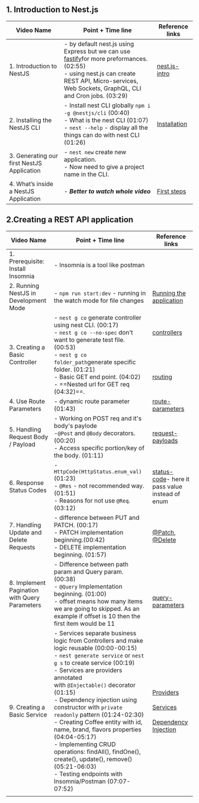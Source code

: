 ## 1. Introduction to Nest.js
| Video Name                                 | Point + Time line                                                                                                                                                                                                                      | Reference links                                          |
| ------------------------------------------ | -------------------------------------------------------------------------------------------------------------------------------------------------------------------------------------------------------------------------------------- | -------------------------------------------------------- |
| 1. Introduction to NestJS                  | - by default nest.js using Express but we can use [fastify](https://github.com/fastify/fastify)for more preformances. (02:55)<br>- using nest.js can create REST API, Micro-services, Web Sockets, GraphQL, CLI and Cron jobs. (03:29) | [nest.js-intro](https://docs.nestjs.com/#Introduction)   |
| 2. Installing the NestJS CLI               | - Install nest CLI globally `npm i -g @nestjs/cli` (00:40)<br>- What is the nest CLI (01:07)<br>- `nest --help` - display all the things can do with nest CLI (01:26)                                                                  | [Installation](https://docs.nestjs.com/#installation)    |
| 3. Generating our first NestJS Application | - `nest new` create new application.<br>- Now need to give a project name in the CLI.                                                                                                                                                  |                                                          |
| 4. What’s inside a NestJS Application      | - ***Better to watch whole video***                                                                                                                                                                                                    | [First steps](https://docs.nestjs.com/first-steps#setup) |

## 2.Creating a REST API application
| Video Name                                    | Point + Time line                                                                                                                                                                                                                                                                                                                                                                                                                                                                                                                                                                                   | Reference links                                                                                                                                                                                        |
| --------------------------------------------- | --------------------------------------------------------------------------------------------------------------------------------------------------------------------------------------------------------------------------------------------------------------------------------------------------------------------------------------------------------------------------------------------------------------------------------------------------------------------------------------------------------------------------------------------------------------------------------------------------- | ------------------------------------------------------------------------------------------------------------------------------------------------------------------------------------------------------ |
| 1. Prerequisite: Install Insomnia             | - Insomnia is a tool like postman                                                                                                                                                                                                                                                                                                                                                                                                                                                                                                                                                                   |                                                                                                                                                                                                        |
| 2. Running NestJS in Development Mode         | - `npm run start:dev` - running in the watch mode for file changes                                                                                                                                                                                                                                                                                                                                                                                                                                                                                                                                  | [Running the application](https://docs.nestjs.com/first-steps#running-the-application)                                                                                                                 |
| 3. Creating a Basic Controller                | - `nest g co` generate controller using nest CLI. (00:17)<br>- `nest g co --no-spec` don't want to generate test file. (00:53)<br>- `nest g co folder_path`generate specific folder. (01:21)<br>- Basic GET end point. (04:02)<br>- ==Nested url for GET req (04:32)==.                                                                                                                                                                                                                                                                                                                             | [controllers](https://docs.nestjs.com/controllers)<br><br><br><br><br><br>[routing](https://docs.nestjs.com/controllers#routing)<br>                                                                   |
| 4. Use Route Parameters                       | - dynamic route parameter (01:43)                                                                                                                                                                                                                                                                                                                                                                                                                                                                                                                                                                   | [route-parameters](https://docs.nestjs.com/controllers#route-parameters)                                                                                                                               |
| 5. Handling Request Body / Payload            | - Working on POST req and it's body's paylode<br>-`@Post` and `@Body` decorators. (00:20)<br>- Access specific portion/key of the body. (01:11)                                                                                                                                                                                                                                                                                                                                                                                                                                                     | [request-payloads](https://docs.nestjs.com/controllers#request-payloads)                                                                                                                               |
| 6. Response Status Codes                      | - `HttpCode(HttpStatus.enum_val)` (01:23)<br>- `@Res` - not recommended way. (01:51)<br>- Reasons for not use `@Req`. (03:12)                                                                                                                                                                                                                                                                                                                                                                                                                                                                       | [status-code](https://docs.nestjs.com/controllers#status-code)- here it pass value instead of enum                                                                                                     |
| 7. Handling Update and Delete Requests        | - difference between PUT and PATCH. (00:17)<br>- PATCH implementation beginning.(00:42)<br>- DELETE implementation beginning. (01:57)                                                                                                                                                                                                                                                                                                                                                                                                                                                               | [@Patch, @Delete](https://docs.nestjs.com/controllers#resources)                                                                                                                                       |
| 8. Implement Pagination with Query Parameters | - Difference between path param and Query param. (00:38)<br>- `@Query` Implementation beginning. (01:00)<br>- offset means how many items we are going to skipped. As an example if offset is 10 then the first item would be 11                                                                                                                                                                                                                                                                                                                                                                    | <br><br>[query-parameters](https://docs.nestjs.com/controllers#query-parameters)                                                                                                                       |
| 9. Creating a Basic Service                   | - Services separate business logic from Controllers and make logic reusable (00:00-00:15)  <br>- `nest generate service` or `nest g s` to create service (00:19)  <br>- Services are providers annotated with `@Injectable()` decorator (01:15)  <br>- Dependency injection using constructor with `private readonly` pattern (01:24-02:30)  <br>- Creating Coffee entity with id, name, brand, flavors properties (04:04-05:17)  <br>- Implementing CRUD operations: findAll(), findOne(), create(), update(), remove() (05:21-06:03)  <br>- Testing endpoints with Insomnia/Postman (07:07-07:52) | [Providers](https://docs.nestjs.com/providers)  <br><br>[Services](https://docs.nestjs.com/providers#services)  <br><br>[Dependency Injection](https://docs.nestjs.com/providers#dependency-injection) |
|                                               |                                                                                                                                                                                                                                                                                                                                                                                                                                                                                                                                                                                                     |                                                                                                                                                                                                        |
